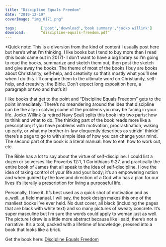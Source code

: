 ```yaml
---
title: "Discipline Equals Freedom"
date: "2019-12-19"
coverImage: "img_0171.png"

tags:           ['post','download','book summary','jocko willink']
download:       “discipline-equals-freedom.pdf”
---
```


\*Quick note: This is a diversion from the kind of content I usually post here but here’s what I’m thinking. I like books but I tend to buy more than I read (this book came out in 2017)- I don’t want to have a big library so I’m going to read the books, summarize and sketch them out, then post the sketch and give away the books. The theme of most of the books I buy are books about Christianity, self-help, and creativity so that’s mostly what you’ll see when I do this. I’ll compare them to the ultimate word on Christianity, self-help, and creativity: the Bible. Don’t expect long exposition here, a paragraph or two and that’s it!

I like books that get to the point and “Discipline Equals Freedom” gets to the point immediately. There’s no meandering around the idea that discipline can be the ally in solving some of the problems you may be facing in your life. Jocko Willink (a retired Navy Seal) splits this book into two parts: how to think and what to do. The thinking part of the book reads more like a prescription; if you have problems with motivation, procrastination, waking up early, or what my brother-in-law eloquently describes as stinkin’ thinkin’ there’s a page to go to with simple idea of how you can change your mind. The second part of the book is a literal manual: how to eat, how to work out, etc.

The Bible has a lot to say about the virtue of self-discipline. I could list a dozen or so verses like Proverbs 12:1, 1 Corinthians 9:27, and practically the entire book of James that all speak to the idea of self-discipline. I love the idea of taking control of your life and your body; it’s an empowering notion and when guided by the love and direction of a God who has a plan for our lives it’s literally a prescription for living a purposeful life.

Personally, I love it. It’s best used as a quick shot of motivation and as a..well...a field manual. I will say, the book design makes this one of the manliest books I’ve ever held. No dust cover, all black (including the pages that are black with white text) and so many pictures of sweaty concrete. It’s super masculine but I’m sure the words could apply to woman just as well. The picture I drew is a little more abstract because like I said, there’s not a narrative. It’s a tool, packed with a lifetime of knowledge, pressed into a book that looks like a brick.

Get the book here: [Discipline Equals Freedom](https://www.amazon.com/Discipline-Equals-Freedom-Field-Manual/dp/1250156947/ref=sr_1_2?crid=2ZXJ14953Z8DK&keywords=discipline+equals+freedom&qid=1576770254&s=books&sprefix=Disci%2Caps%2C304&sr=1-2)
